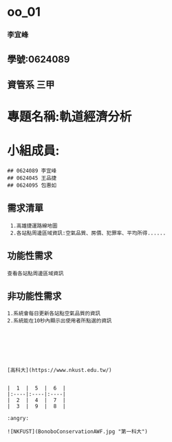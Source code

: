 # oo_01
### 李宜峰
## 學號:0624089
## 資管系 三甲
# 專題名稱:軌道經濟分析
# 小組成員:
```
## 0624089 李宜峰
## 0624045 王品捷
## 0624095 包惠如 
```

## 需求清單
```
 1.高雄捷運路線地圖
 2.各站點周邊區域資訊:空氣品質、房價、犯罪率、平均所得......
```
## 功能性需求
```
查看各站點周邊區域資訊
```
## 非功能性需求
```
1.系統會每日更新各站點空氣品質的資訊
2.系統能在10秒內顯示出使用者所點選的資訊







[高科大](https://www.nkust.edu.tw/)


|  1  |  5  |  6  |
|:----|:----|:----|
|  2  |  4  |  7  |
|  3  |  9  |  8  |

:angry:

![NKFUST](BonoboConservationAWF.jpg "第一科大")
